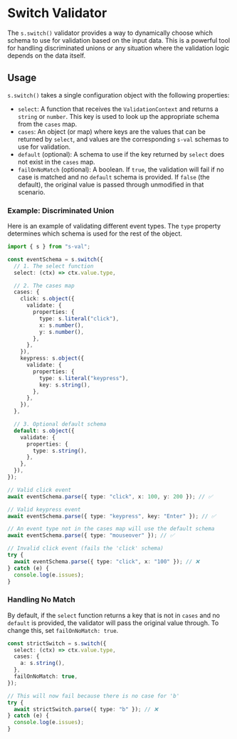 # Switch Validator

The `s.switch()` validator provides a way to dynamically choose which schema to use for validation based on the input data. This is a powerful tool for handling discriminated unions or any situation where the validation logic depends on the data itself.

## Usage

`s.switch()` takes a single configuration object with the following properties:

- `select`: A function that receives the `ValidationContext` and returns a `string` or `number`. This key is used to look up the appropriate schema from the `cases` map.
- `cases`: An object (or map) where keys are the values that can be returned by `select`, and values are the corresponding `s-val` schemas to use for validation.
- `default` (optional): A schema to use if the key returned by `select` does not exist in the `cases` map.
- `failOnNoMatch` (optional): A boolean. If `true`, the validation will fail if no case is matched and no `default` schema is provided. If `false` (the default), the original value is passed through unmodified in that scenario.

### Example: Discriminated Union

Here is an example of validating different event types. The `type` property determines which schema is used for the rest of the object.

```typescript
import { s } from "s-val";

const eventSchema = s.switch({
  // 1. The select function
  select: (ctx) => ctx.value.type,

  // 2. The cases map
  cases: {
    click: s.object({
      validate: {
        properties: {
          type: s.literal("click"),
          x: s.number(),
          y: s.number(),
        },
      },
    }),
    keypress: s.object({
      validate: {
        properties: {
          type: s.literal("keypress"),
          key: s.string(),
        },
      },
    }),
  },

  // 3. Optional default schema
  default: s.object({
    validate: {
      properties: {
        type: s.string(),
      },
    },
  }),
});

// Valid click event
await eventSchema.parse({ type: "click", x: 100, y: 200 }); // ✅

// Valid keypress event
await eventSchema.parse({ type: "keypress", key: "Enter" }); // ✅

// An event type not in the cases map will use the default schema
await eventSchema.parse({ type: "mouseover" }); // ✅

// Invalid click event (fails the 'click' schema)
try {
  await eventSchema.parse({ type: "click", x: "100" }); // ❌
} catch (e) {
  console.log(e.issues);
}
```

### Handling No Match

By default, if the `select` function returns a key that is not in `cases` and no `default` is provided, the validator will pass the original value through. To change this, set `failOnNoMatch: true`.

```typescript
const strictSwitch = s.switch({
  select: (ctx) => ctx.value.type,
  cases: {
    a: s.string(),
  },
  failOnNoMatch: true,
});

// This will now fail because there is no case for 'b'
try {
  await strictSwitch.parse({ type: "b" }); // ❌
} catch (e) {
  console.log(e.issues);
}
```
